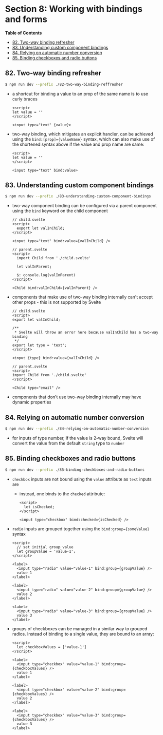 # Section 8: Working with bindings and forms


<!-- START doctoc generated TOC please keep comment here to allow auto update -->
<!-- DON'T EDIT THIS SECTION, INSTEAD RE-RUN doctoc TO UPDATE -->
**Table of Contents**

- [82. Two-way binding refresher](#82-two-way-binding-refresher)
- [83. Understanding custom component bindings](#83-understanding-custom-component-bindings)
- [84. Relying on automatic number conversion](#84-relying-on-automatic-number-conversion)
- [85. Binding checkboxes and radio buttons](#85-binding-checkboxes-and-radio-buttons)

<!-- END doctoc generated TOC please keep comment here to allow auto update -->

## 82. Two-way binding refresher

```bash
$ npm run dev --prefix ./82-two-way-binding-reffresher
```

- a shortcut for binding a value to an prop of the same name is to use
    curly braces

    ```svelte
    <script>
    let value = ''
    </script>

    <input type="text" {value}>
    ```
- two-way binding, which mitigates an explicit handler, can be achieved using
    the `bind:[prop]={valueName}` syntax, which can also make use of the
    shortened syntax above if the value and prop name are same:

    ```svelte
    <script>
    let value = ''
    </script>

    <input type="text" bind:value>
    ```

## 83. Understanding custom component bindings

```bash
$ npm run dev --prefix ./83-understanding-custom-component-bindings
```

- two-way component binding can be configured via a parent component using the
    `bind` keyword on the child component

    ```svelte
    // child.svelte
    <script>
      export let valInChild;
    </script>

    <input type="text" bind:value={valInChild} />

    // parent.svelte
    <script>
      import Child from './child.svelte'

      let valInParent;

      $: console.log(valInParent)
    </script>

    <Child bind:valInChild={valInParent} />
    ```
- components that make use of two-way binding internally can't accept other
    props - this is not supported by Svelte

    ```svelte
    // child.svelte
    <script>
    export let valInChild;

    /**
     * Svelte will throw an error here because valInChild has a two-way binding
     */
    export let type = 'text';
    </script>

    <input {type} bind:value={valInChild} />

    // parent.svelte
    <script>
    import Child from './child.svelte'
    </script>

    <Child type="email" />
    ```
- components that don't use two-way binding internally may have dynamic
    properties

## 84. Relying on automatic number conversion

```bash
$ npm run dev --prefix ./84-relying-on-automatic-number-conversion
```

- for inputs of type number, if the value is 2-way bound, Svelte will convert
    the value from the default `string` type to `number`

## 85. Binding checkboxes and radio buttons

```bash
$ npm run dev --prefix ./85-binding-checkboxes-and-radio-buttons
```

- `checkbox` inputs are not bound using the `value` attribute as `text` inputs
    are
    - instead, one binds to the `checked` attribute:

        ```svelte
        <script>
          let isChecked;
        </script>

        <input type="checkbox" bind:checked={isChecked} />
        ```
- `radio` inputs are grouped together using the `bind:group={someValue}` syntax

    ```svelte
    <script>
      // set initial group value
      let groupValue = 'value-1';
    </script>

    <label>
      <input type="radio" value="value-1" bind:group={groupValue} />
      value 1
    </label>

    <label>
      <input type="radio" value="value-2" bind:group={groupValue} />
      value 2
    </label>

    <label>
      <input type="radio" value="value-3" bind:group={groupValue} />
      value 3
    </label>
    ```
- groups of checkboxes can be managed in a similar way to grouped radios.
    Instead of binding to a single value, they are bound to an array:

    ```svelte
    <script>
      let checkboxValues = ['value-1']
    </script>

    <label>
      <input type="checkbox" value="value-1" bind:group={checkboxValues} />
      value 1
    </label>

    <label>
      <input type="checkbox" value="value-2" bind:group={checkboxValues} />
      value 2
    </label>

    <label>
      <input type="checkbox" value="value-3" bind:group={checkboxValues} />
      value 3
    </label>
    ```
